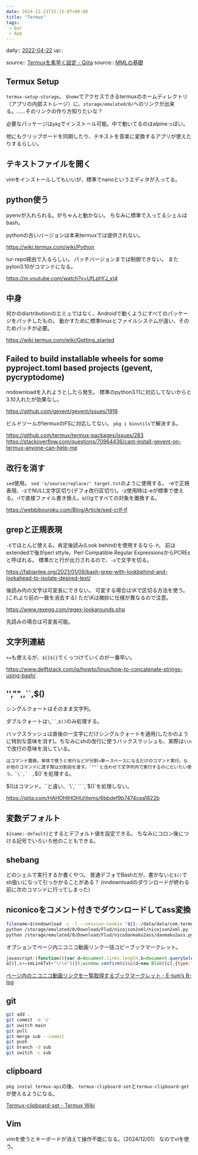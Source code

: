 ```yaml
---
date: 2024-12-21T15:15:07+09:00
title: "Termux"
tags:
 - Bar
 - App
---
```


daily:: [2022-04-22](Daily_Note/2022-04-22.md)
up::

source:: [Termuxを素早く設定 - Qiita](https://qiita.com/kujirahand/items/8e34e05e7296134b55cd#%E3%83%86%E3%82%AD%E3%82%B9%E3%83%88%E9%9F%B3%E6%A5%BD%E3%82%B5%E3%82%AF%E3%83%A9%E3%82%92%E5%85%A5%E3%82%8C%E3%82%8B-20200819-%E6%89%8B%E9%A0%86%E5%A4%89%E3%82%8F%E3%82%8A%E3%81%BE%E3%81%97%E3%81%9F)
source:: [MMLの基礎](http://oto.chu.jp/a.oto.chu.jp/doc/kouza/mml1.htm)

## Termux Setup
`termux-setup-storage`。
`$home`でアクセスできるtermuxのホームディレクトリ（アプリの内部ストレージ）に、`storage/emulated/0/`へのリンクが出来る。……そのリンクの作り方知りたいな？

必要なパッケージは`pkg`でインストール可能。中で動いてるのはalpineっぽい。

他にもクリップボードを同期したり、テキストを音楽に変換するアプリが使えたりするらしい。

##  テキストファイルを開く
vimをインストールしてもいいが、標準でnanoというエディタが入ってる。


## python使う
pyenvが入れられる。がちゃんと動かない。
ちなみに標準で入ってるシェルはbash。

pythonの古いバージョンは本来termuxでは提供されない。

https://wiki.termux.com/wiki/Python

tur-repo経由で入るらしい。
パッチバージョンまでは制御できない。
またpyton3.10がコマンドになる。

https://m.youtube.com/watch?v=UfLphYJ_xt4

## 中身
何かのdisrtributionのエミュではなく、Androidで動くようにすべてのパッケージをパッチしたもの。
動かすために標準linuxとファイルシステムが違い、そのためパッチが必要。

https://wiki.termux.com/wiki/Getting_started

## Failed to build installable wheels for some pyproject.toml based projects (gevent, pycryptodome)

nndownloadを入れようとしたら発生。
標準のpython3.11に対応してないからと3.10入れたが効果なし。

https://github.com/gevent/gevent/issues/1918

ビルドツールがtermuxのFSに対応してない。
`pkg i binutils`で解決する。

https://github.com/termux/termux-packages/issues/283
https://stackoverflow.com/questions/70964436/cant-install-gevent-on-termux-anyone-can-help-me

## 改行を消す
`sed`使用。
`sed 's/source/replace/' target.txt`のように使用する。
-eで正規表現、-zでNULL文字区切り(デフォ改行区切り)。-z使用時は-eが標準で使える。-iで直接ファイル書き換え。s///gですべての対象を置換する。


https://webbibouroku.com/Blog/Article/sed-crlf-lf

## grepと正規表現
`-E`でほとんど使える。肯定後読み(Look behind)を使用するなら`-P`。
前はextendedで後がperl sttyle。Perl Compatible Regular ExpressionsからPCREsと呼ばれる。
標準だと行が出力されるので、`-o`で文字を切る。

https://fabianlee.org/2021/01/09/bash-grep-with-lookbehind-and-lookahead-to-isolate-desired-text/

後読み内の文字は可変長にできない。
可変する場合は\Kで区切る方法を使う。(これより前の一致を消去する)
ただ\Kは微妙に仕様が異なるので注意。

https://www.rexegg.com/regex-lookarounds.php

先読みの場合は可変長可能。

## 文字列連結
`+=`も使えるが、`${}${}`でくっつけていくのが一番早い。

https://www.delftstack.com/ja/howto/linux/how-to-concatenate-strings-using-bash/

## '',"",\,``,$()
シングルクォートはそのまま文字列。

ダブルクォートは`\`,` `` `,`$()`のみ処理する。

バックスラッシュは直後の一文字にだけシングルクォートを適用(したかのように特別な意味を消す)。ちなみにshの改行に使うバックスラッシュも、実際は`\\n`で改行の意味を消している。

``はコマンド置換。単体で使うと改行などが分割→単一スペースになるだけのコマンド実行。なお他のコマンドに渡す際は分割前を渡す。`""`と合わせて文字列内で実行するのにだいたい使う。`\`,` `` `,`$()`を処理する。

$()はコマンド。``と違い、`\`,` `` `,`$()`を処理しない。

https://qiita.com/HAHOHIHOHU/items/6bbdef9b7474cea1622b

## 変数デフォルト
`${name:-default}`とするとデフォルト値を設定できる。
ちなみにコロン後につける記号でいろいろ他のこともできる。

## shebang
どのシェルで実行するか書くやつ。
普通デフォでBashだが、書かないと`$()`でsh扱いになって引っかかることがある？
(nndownloadのダウンロードが終わる前に次のコマンドに行ってしまった)

## niconicoをコメント付きでダウンロードしてass変換
```sh
filename=$(nndownload -c -l --session-cookie "${1:-/data/data/com.termux/files/home/nicocookie.txt}" "$2" | tee nnlog.txt | grep -Po -m 1 '(?<=\").*(?=\.(mp4|mkv)\")')
python /storage/emulated/0/Download/Flud/nicojson2xml/nicojson2xml.py "${filename}.comments.json"
python /storage/emulated/0/Download/Flud/nicodanmaku2ass/danmaku2ass.py -o "${filename}.ass" -a 0.8 "${filename}.comments.xml"
```

オプションでページ内ニコニコ動画リンク一括コピーブックマークレット。
```javascript
javascript:(function(){var d=document.links.length,b=document.querySelectorAll("iframe"),c="";niconicoIdReg=/(?:sm|nm|so|ca|ax|yo|nl|ig|na|cw|z[a-e]|om|sk|yk)\d{1,14}\b/;for(var e=0;e<d;e++)if(url=document.links[e].href,/(nicovideo\.jp|nico\.ms)/.test(url)){var f=url.match(niconicoIdReg);null!==f&&(smLinkTxt="https://www.nicovideo.jp/watch/"+f[0],c+=smLinkTxt+"\r\n")}b.forEach(function(a){a=a.getAttribute("src");/(nicovideo\.jp|nico\.ms)/.test(a)&&(a=a.match(niconicoIdReg),null!==a&&(smLinkTxt="https://www.nicovideo.jp/watch/"+
a[0],c+=smLinkTxt+"\r\n"))});window.confirm(c)&&(d=new Blob([c],{type:"text/plan"}),b=document.createElement("a"),b.href=URL.createObjectURL(d),b.download=document.title+"_link.txt",b.click())})();
```
[ページ内のニコニコ動画リンクを一覧取得するブックマークレット - E-tum’s B-log](https://e-tum.hatenablog.com/entry/2024/01/07/005520?felosearch_translate=1)

## git
```sh
git add .
git commit -m 'c'
git switch main
git pull
git merge sub --commit
git push
git branch -d sub
git switch -c sub
```

## clipboard
`pkg instal termux-api`の後、
`termux-clipboard-set`と`termux-clipboard-get`が使えるようになる。

[Termux-clipboard-set - Termux Wiki](https://wiki.termux.com/wiki/Termux-clipboard-set)

## Vim
vimを使うとキーボードが消えて操作不能になる。（2024/12/01）
なのでviを使う。